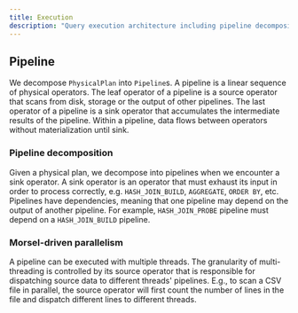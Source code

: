 ```yaml
---
title: Execution
description: "Query execution architecture including pipeline decomposition and morsel-driven parallelism"
---
```


## Pipeline

We decompose `PhysicalPlan` into `Pipeline`s. A pipeline is a linear sequence of physical operators. The leaf operator of a pipeline is a source operator that scans from disk, storage or the output of other pipelines. The last operator of a pipeline is a sink operator that accumulates the intermediate results of the pipeline. Within a pipeline, data flows between operators without materialization until sink.

### Pipeline decomposition

Given a physical plan, we decompose into pipelines when we encounter a sink operator. A sink operator is an operator that must exhaust its input in order to process correctly, e.g. `HASH_JOIN_BUILD`, `AGGREGATE`, `ORDER BY`, etc. Pipelines have dependencies, meaning that one pipeline may depend on the output of another pipeline. For example, `HASH_JOIN_PROBE` pipeline must depend on a `HASH_JOIN_BUILD` pipeline.

### Morsel-driven parallelism

A pipeline can be executed with multiple threads. The granularity of multi-threading is controlled by its source operator that is responsible for dispatching source data to different threads' pipelines. E.g., to scan a CSV file in parallel, the source operator will first count the number of lines in the file and dispatch different lines to different threads.
